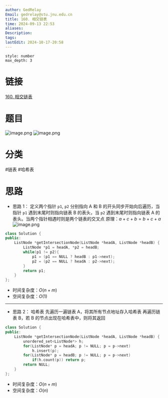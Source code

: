 ```yaml
---
author: GedRelay
Email: gedrelay@stu.jnu.edu.cn
title: 160. 相交链表
time: 2024-09-13 22:53
aliases: 
Description: 
tags: 
lastEdit: 2024-10-17-20:58
---
```


```toc
style: number
max_depth: 3
```

# 链接
[160. 相交链表](https://leetcode.cn/problems/intersection-of-two-linked-lists/) 

# 题目
![image.png](https://ged-pic-bed.oss-cn-guangzhou.aliyuncs.com/img/202409132254203.png)
![image.png](https://ged-pic-bed.oss-cn-guangzhou.aliyuncs.com/img/202409132254109.png)


# 分类
#链表 #哈希表 

# 思路
- 思路 1：
定义两个指针 `p1`, `p2` 分别指向 A 和 B 的开头同步开始向后遍历，当指针 `p1` 遇到末尾时则指向链表 B 的表头，当 `p2` 遇到末尾时则指向链表 A 的表头。当两个指针相遇时则是两个链表的交叉点
原理：${a+c+b=b+c+a }$ 
![image.png](https://ged-pic-bed.oss-cn-guangzhou.aliyuncs.com/img/202409132257911.png)


```cpp
class Solution {
public:
    ListNode *getIntersectionNode(ListNode *headA, ListNode *headB) {
        ListNode *p1 = headA, *p2 = headB;
        while(p1 != p2){
            p1 = (p1 == NULL ? headB : p1->next);
            p2 = (p2 == NULL ? headA : p2->next);
        }
        return p1;
    }
};
```


- 时间复杂度：${O\left( n+m \right)  }$ 
- 空间复杂度：${O\left( 1 \right)  }$ 


---

- 思路 2：
哈希表
先遍历一遍链表 A，将其所有节点地址存入哈希表
再遍历链表 B，若 B 的节点出现在哈希表中，则将其返回

```cpp
class Solution {
public:
    ListNode *getIntersectionNode(ListNode *headA, ListNode *headB) {
        unordered_set<ListNode*> h;
        for(ListNode* p = headA; p != NULL; p = p->next)
            h.insert(p);
        for(ListNode* p = headB; p != NULL; p = p->next)
            if(h.count(p)) return p;
        return NULL;
    }
};
```

- 时间复杂度：${O\left( n+m \right)  }$ 
- 空间复杂度：${O\left( n \right)  }$ 